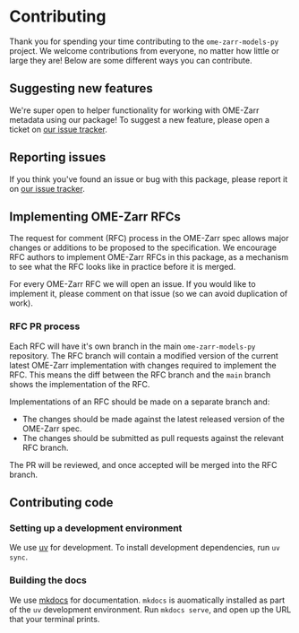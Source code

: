 # Contributing

Thank you for spending your time contributing to the `ome-zarr-models-py` project.
We welcome contributions from everyone, no matter how little or large they are!
Below are some different ways you can contribute.

## Suggesting new features

We're super open to helper functionality for working with OME-Zarr metadata using our package!
To suggest a new feature, please open a ticket on [our issue tracker](https://github.com/ome-zarr-models/ome-zarr-models-py).

## Reporting issues

If you think you've found an issue or bug with this package, please report it on [our issue tracker](https://github.com/ome-zarr-models/ome-zarr-models-py).

## Implementing OME-Zarr RFCs

The request for comment (RFC) process in the OME-Zarr spec allows major changes or additions to be proposed to the specification.
We encourage RFC authors to implement OME-Zarr RFCs in this package, as a mechanism to see what the RFC looks like in practice before it is merged.

For every OME-Zarr RFC we will open an issue.
If you would like to implement it, please comment on that issue (so we can avoid duplication of work).

### RFC PR process

Each RFC will have it's own branch in the main `ome-zarr-models-py` repository.
The RFC branch will contain a modified version of the current latest OME-Zarr implementation with changes required to implement the RFC.
This means the diff between the RFC branch and the `main` branch shows the implementation of the RFC.

Implementations of an RFC should be made on a separate branch and:

- The changes should be made against the latest released version of the OME-Zarr spec.
- The changes should be submitted as pull requests against the relevant RFC branch.

The PR will be reviewed, and once accepted will be merged into the RFC branch.

## Contributing code

### Setting up a development environment

We use [uv](https://docs.astral.sh/uv/) for development.
To install development dependencies, run `uv sync`.

### Building the docs

We use [mkdocs](https://www.mkdocs.org/) for documentation.
`mkdocs` is auomatically installed as part of the `uv` development environment.
Run `mkdocs serve`, and open up the URL that your terminal prints.
